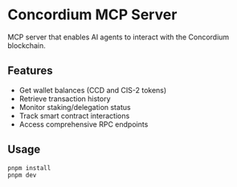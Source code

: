 # Concordium MCP Server

MCP server that enables AI agents to interact with the Concordium blockchain.

## Features

- Get wallet balances (CCD and CIS-2 tokens)
- Retrieve transaction history
- Monitor staking/delegation status
- Track smart contract interactions
- Access comprehensive RPC endpoints

## Usage

```bash
pnpm install
pnpm dev
```
